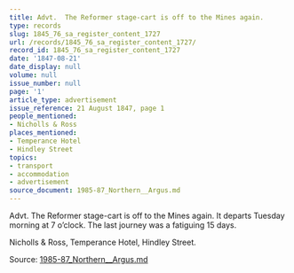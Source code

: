 ```yaml
---
title: Advt.  The Reformer stage-cart is off to the Mines again.
type: records
slug: 1845_76_sa_register_content_1727
url: /records/1845_76_sa_register_content_1727/
record_id: 1845_76_sa_register_content_1727
date: '1847-08-21'
date_display: null
volume: null
issue_number: null
page: '1'
article_type: advertisement
issue_reference: 21 August 1847, page 1
people_mentioned:
- Nicholls & Ross
places_mentioned:
- Temperance Hotel
- Hindley Street
topics:
- transport
- accommodation
- advertisement
source_document: 1985-87_Northern__Argus.md
---
```


Advt.  The Reformer stage-cart is off to the Mines again.  It departs Tuesday morning at 7 o’clock.  The last journey was a fatiguing 15 days.

Nicholls & Ross, Temperance Hotel, Hindley Street.

Source: [1985-87_Northern__Argus.md](/downloads/markdown/1985-87_Northern__Argus.md)
